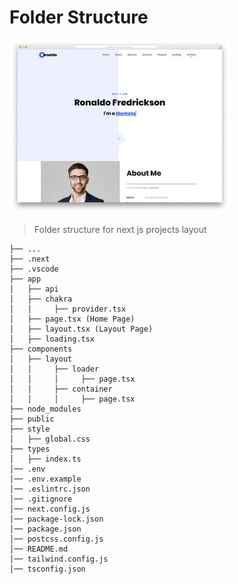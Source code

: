 Folder Structure
============================
![My Image](./1-portofolio.webp)
> Folder structure for next js projects layout

    ├── ...
    ├── .next         
    ├── .vscode        
    ├── app     
    │   ├── api       
    │   ├── chakra          
    │   │     ├── provider.tsx               
    │   ├── page.tsx (Home Page)            
    │   ├── layout.tsx (Layout Page)            
    │   ├── loading.tsx          
    ├── components          
    │   ├── layout         
    │   │     ├── loader        
    │   │     │     ├── page.tsx        
    │   │     ├── container        
    │   │     │     ├── page.tsx        
    ├── node_modules         
    ├── public        
    ├── style                    
    │   ├── global.css        
    ├── types                    
    │   ├── index.ts                                                      
    │── .env
    │── .env.example
    │── .eslintrc.json
    │── .gitignore
    │── next.config.js
    │── package-lock.json
    │── package.json
    │── postcss.config.js
    │── README.md
    │── tailwind.config.js
    │── tsconfig.json
